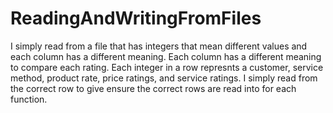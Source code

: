 # ReadingAndWritingFromFiles
I simply read from a file that has integers that mean different values and each column has a different meaning. 
Each column has a different meaning to compare each rating. Each integer in a row represnts a customer, service method, product rate, price ratings, and service ratings.
I simply read from the correct row to give ensure the correct rows are read into for each function. 
